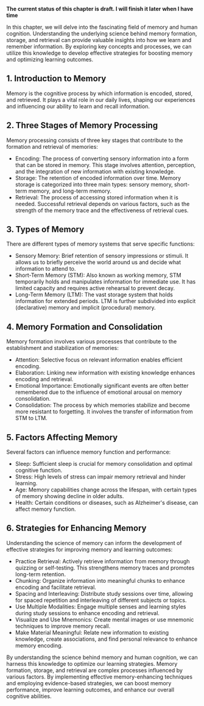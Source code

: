 **The current status of this chapter is draft. I will finish it later when I have time**

In this chapter, we will delve into the fascinating field of memory and human cognition. Understanding the underlying science behind memory formation, storage, and retrieval can provide valuable insights into how we learn and remember information. By exploring key concepts and processes, we can utilize this knowledge to develop effective strategies for boosting memory and optimizing learning outcomes.

**1. Introduction to Memory**
-----------------------------

Memory is the cognitive process by which information is encoded, stored, and retrieved. It plays a vital role in our daily lives, shaping our experiences and influencing our ability to learn and recall information.

**2. Three Stages of Memory Processing**
----------------------------------------

Memory processing consists of three key stages that contribute to the formation and retrieval of memories:

* Encoding: The process of converting sensory information into a form that can be stored in memory. This stage involves attention, perception, and the integration of new information with existing knowledge.
* Storage: The retention of encoded information over time. Memory storage is categorized into three main types: sensory memory, short-term memory, and long-term memory.
* Retrieval: The process of accessing stored information when it is needed. Successful retrieval depends on various factors, such as the strength of the memory trace and the effectiveness of retrieval cues.

**3. Types of Memory**
----------------------

There are different types of memory systems that serve specific functions:

* Sensory Memory: Brief retention of sensory impressions or stimuli. It allows us to briefly perceive the world around us and decide what information to attend to.
* Short-Term Memory (STM): Also known as working memory, STM temporarily holds and manipulates information for immediate use. It has limited capacity and requires active rehearsal to prevent decay.
* Long-Term Memory (LTM): The vast storage system that holds information for extended periods. LTM is further subdivided into explicit (declarative) memory and implicit (procedural) memory.

**4. Memory Formation and Consolidation**
-----------------------------------------

Memory formation involves various processes that contribute to the establishment and stabilization of memories:

* Attention: Selective focus on relevant information enables efficient encoding.
* Elaboration: Linking new information with existing knowledge enhances encoding and retrieval.
* Emotional Importance: Emotionally significant events are often better remembered due to the influence of emotional arousal on memory consolidation.
* Consolidation: The process by which memories stabilize and become more resistant to forgetting. It involves the transfer of information from STM to LTM.

**5. Factors Affecting Memory**
-------------------------------

Several factors can influence memory function and performance:

* Sleep: Sufficient sleep is crucial for memory consolidation and optimal cognitive function.
* Stress: High levels of stress can impair memory retrieval and hinder learning.
* Age: Memory capabilities change across the lifespan, with certain types of memory showing decline in older adults.
* Health: Certain conditions or diseases, such as Alzheimer's disease, can affect memory function.

**6. Strategies for Enhancing Memory**
--------------------------------------

Understanding the science of memory can inform the development of effective strategies for improving memory and learning outcomes:

* Practice Retrieval: Actively retrieve information from memory through quizzing or self-testing. This strengthens memory traces and promotes long-term retention.
* Chunking: Organize information into meaningful chunks to enhance encoding and facilitate retrieval.
* Spacing and Interleaving: Distribute study sessions over time, allowing for spaced repetition and interleaving of different subjects or topics.
* Use Multiple Modalities: Engage multiple senses and learning styles during study sessions to enhance encoding and retrieval.
* Visualize and Use Mnemonics: Create mental images or use mnemonic techniques to improve memory recall.
* Make Material Meaningful: Relate new information to existing knowledge, create associations, and find personal relevance to enhance memory encoding.

By understanding the science behind memory and human cognition, we can harness this knowledge to optimize our learning strategies. Memory formation, storage, and retrieval are complex processes influenced by various factors. By implementing effective memory-enhancing techniques and employing evidence-based strategies, we can boost memory performance, improve learning outcomes, and enhance our overall cognitive abilities.
